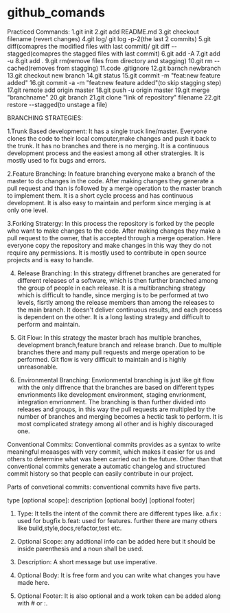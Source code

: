 # github_comands

Practiced Commands:
1.git init
2.git add README.md
3.git checkout filename (revert changes)
4.git log/ git log -p-2(the last 2 commits)
5.git diff(comapres the modified files with last commit)/ git diff --stagged(comapres the stagged files with last commit)
6.git add -A
7.git add -u
8.git add .
9.git rm(remove files from directory and stagging)
10.git rm --cached(removes from stagging)
11.code .gitignore
12.git barnch newbranch
13.git checkout new branch
14.git status
15.git commit -m "feat:new feature added"
16.git commit -a -m "feat:new feature added"(to skip stagging step)
17.git remote add origin master
18.git push -u origin master
19.git merge "branchname"
20.git branch
21.git clone "link of repository" filename
22.git restore --stagged(to unstage a file)



BRANCHING STRATEGIES:

1.Trunk Based development:
It has a single truck line/master. Everyone clones the code to their local computer,make changes and push it back to the trunk.
It has no branches and there is no merging.
It is a continuous development process and the easiest among all other stratergies.
It is mostly used to fix bugs and errors.

2.Feature Branching:
In feature branching everyone make a branch of the master to do changes in the code.
After making changes they generate a pull request and than is followed by a merge operation to the master branch to implement them.
It is a short cycle process and has continuous development.
It is also easy to maintain and perform since merging is at only one level.

3.Forking Stratergy:
In this process the repository is forked by the people who want to make changes to the code.
After making changes they make a pull request to the owner, that is accepted through a merge operation.
Here everyone copy the repository and make changes in this way they do not require any permissions.
It is mostly used to contribute in open source projects and is easy to handle.

4. Release Branching:
In this strategy diffrenet branches are generated for different releases of a software, which is then further branched among the
group of people in each release.
It is a multibranching strategy which is difficult to handle, since merging is to be performed at two levels, fisrtly among the
release members than among the releases to the main branch.
It doesn't deliver continuous results, and each process is dependent on the other.
It is a long lasting strategy and difficult to perform and maintain.

5. Git Flow:
In this strategy the master brach has multiple branches, development branch,feature branch and release branch.
Due to multiple branches there and many pull requests and merge operation to be performed.
Git flow is very difficult to maintain and is highly unreasonable.

6. Environmental Branching:
Envrionmental branching is just like git flow with the only diffrence that the branches are based on different types envrionments
like development environment, staging envrionment, integration envrionment.
The branching is than further divided into releases and groups, in this way the pull requests are multipled by the number of branches
and merging becomes a hectic task to perform.
It is most complicated strategy among all other and is highly discouraged one. 

Conventional Commits:
Conventional commits provides as a syntax to write meaningful meaasges with very commit, which makes it easier for us and others to determine
what was been carried out in the future.
Other than that conventional commits generate a automatic changelog and structured commit history so that people can easily contribute in our
project.

Parts of convetional commits:
conventional commits have five parts.

type [optional scope]: description
[optional body]
[optional footer]

1. Type:
It tells the intent of the commit there are different types like.
  a.fix : used for bugfix 
  b.feat: used for features.
 further there are many others like build,style,docs,refactor,test etc.
 
2. Optional Scope:
any addtional info can be added here but it should be inside parenthesis and a noun shall be used.

3. Description:
A short message but use imperative.

4. Optional Body:
It is free form and you can write what changes you have made here.

5. Optional Footer:
It is also optional and a work token can be added along with # or :.









